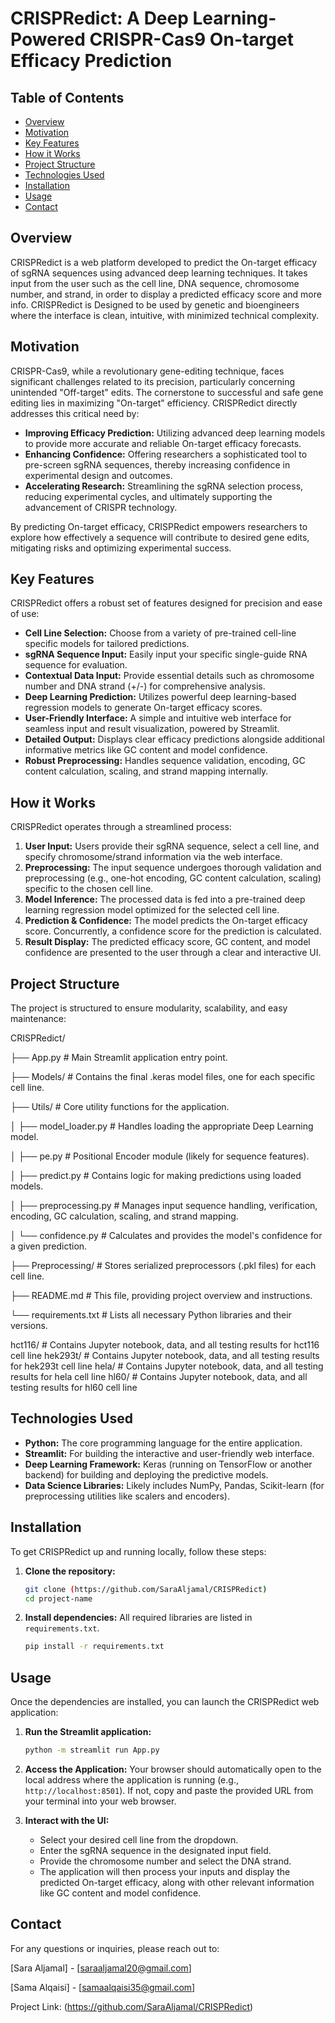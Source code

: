 # CRISPRedict: A Deep Learning-Powered CRISPR-Cas9 On-target Efficacy Prediction

## Table of Contents
- [Overview](#overview)
- [Motivation](#motivation)
- [Key Features](#key-features)
- [How it Works](#how-it-works)
- [Project Structure](#project-structure)
- [Technologies Used](#technologies-used)
- [Installation](#installation)
- [Usage](#usage)
- [Contact](#contact)

## Overview

CRISPRedict is a web platform developed to predict the On-target efficacy of sgRNA sequences using advanced deep learning techniques. It takes input from the user such as the cell line, DNA sequence, chromosome number, and strand, in order to display a predicted efficacy score and more info. CRISPRedict is Designed to be used by genetic and bioengineers where the interface is clean, intuitive, with minimized technical complexity.

## Motivation

CRISPR-Cas9, while a revolutionary gene-editing technique, faces significant challenges related to its precision, particularly concerning unintended "Off-target" edits. The cornerstone to successful and safe gene editing lies in maximizing "On-target" efficiency. CRISPRedict directly addresses this critical need by:

- **Improving Efficacy Prediction:** Utilizing advanced deep learning models to provide more accurate and reliable On-target efficacy forecasts.
- **Enhancing Confidence:** Offering researchers a sophisticated tool to pre-screen sgRNA sequences, thereby increasing confidence in experimental design and outcomes.
- **Accelerating Research:** Streamlining the sgRNA selection process, reducing experimental cycles, and ultimately supporting the advancement of CRISPR technology.

By predicting On-target efficacy, CRISPRedict empowers researchers to explore how effectively a sequence will contribute to desired gene edits, mitigating risks and optimizing experimental success.

## Key Features

CRISPRedict offers a robust set of features designed for precision and ease of use:

-   **Cell Line Selection:** Choose from a variety of pre-trained cell-line specific models for tailored predictions.
-   **sgRNA Sequence Input:** Easily input your specific single-guide RNA sequence for evaluation.
-   **Contextual Data Input:** Provide essential details such as chromosome number and DNA strand (+/-) for comprehensive analysis.
-   **Deep Learning Prediction:** Utilizes powerful deep learning-based regression models to generate On-target efficacy scores.
-   **User-Friendly Interface:** A simple and intuitive web interface for seamless input and result visualization, powered by Streamlit.
-   **Detailed Output:** Displays clear efficacy predictions alongside additional informative metrics like GC content and model confidence.
-   **Robust Preprocessing:** Handles sequence validation, encoding, GC content calculation, scaling, and strand mapping internally.

## How it Works

CRISPRedict operates through a streamlined process:

1.  **User Input:** Users provide their sgRNA sequence, select a cell line, and specify chromosome/strand information via the web interface.
2.  **Preprocessing:** The input sequence undergoes thorough validation and preprocessing (e.g., one-hot encoding, GC content calculation, scaling) specific to the chosen cell line.
3.  **Model Inference:** The processed data is fed into a pre-trained deep learning regression model optimized for the selected cell line.
4.  **Prediction & Confidence:** The model predicts the On-target efficacy score. Concurrently, a confidence score for the prediction is calculated.
5.  **Result Display:** The predicted efficacy score, GC content, and model confidence are presented to the user through a clear and interactive UI.

## Project Structure

The project is structured to ensure modularity, scalability, and easy maintenance:

CRISPRedict/

├── App.py # Main Streamlit application entry point.

├── Models/ # Contains the final .keras model files, one for each specific cell line.

├── Utils/ # Core utility functions for the application.

│ ├── model_loader.py # Handles loading the appropriate Deep Learning model.

│ ├── pe.py # Positional Encoder module (likely for sequence features).

│ ├── predict.py # Contains logic for making predictions using loaded models.

│ ├── preprocessing.py # Manages input sequence handling, verification, encoding, GC calculation, scaling, and strand mapping.

│ └── confidence.py # Calculates and provides the model's confidence for a given prediction.

├── Preprocessing/ # Stores serialized preprocessors (.pkl files) for each cell line.

├── README.md # This file, providing project overview and instructions.

└── requirements.txt # Lists all necessary Python libraries and their versions.


hct116/ # Contains Jupyter notebook, data, and all testing results for hct116 cell line
hek293t/ # Contains Jupyter notebook, data, and all testing results for hek293t cell line
hela/ # Contains Jupyter notebook, data, and all testing results for hela cell line
hl60/ # Contains Jupyter notebook, data, and all testing results for hl60 cell line



## Technologies Used

-   **Python:** The core programming language for the entire application.
-   **Streamlit:** For building the interactive and user-friendly web interface.
-   **Deep Learning Framework:** Keras (running on TensorFlow or another backend) for building and deploying the predictive models.
-   **Data Science Libraries:** Likely includes NumPy, Pandas, Scikit-learn (for preprocessing utilities like scalers and encoders).

## Installation

To get CRISPRedict up and running locally, follow these steps:

1.  **Clone the repository:**
    ```bash
    git clone (https://github.com/SaraAljamal/CRISPRedict)
    cd project-name
    ```

2. **Install dependencies:**
    All required libraries are listed in `requirements.txt`.
    ```bash
    pip install -r requirements.txt
    ```

## Usage

Once the dependencies are installed, you can launch the CRISPRedict web application:


1.  **Run the Streamlit application:**
    ```bash
    python -m streamlit run App.py
    ```
2.  **Access the Application:**
    Your browser should automatically open to the local address where the application is running (e.g., `http://localhost:8501`). If not, copy and paste the provided URL from your terminal into your web browser.

3.  **Interact with the UI:**
    -   Select your desired cell line from the dropdown.
    -   Enter the sgRNA sequence in the designated input field.
    -   Provide the chromosome number and select the DNA strand.
    -   The application will then process your inputs and display the predicted On-target efficacy, along with other relevant information like GC content and model confidence.



## Contact

For any questions or inquiries, please reach out to:

[Sara Aljamal] - [saraaljamal20@gmail.com]

[Sama Alqaisi] - [samaalqaisi35@gmail.com]


Project Link: (https://github.com/SaraAljamal/CRISPRedict)


